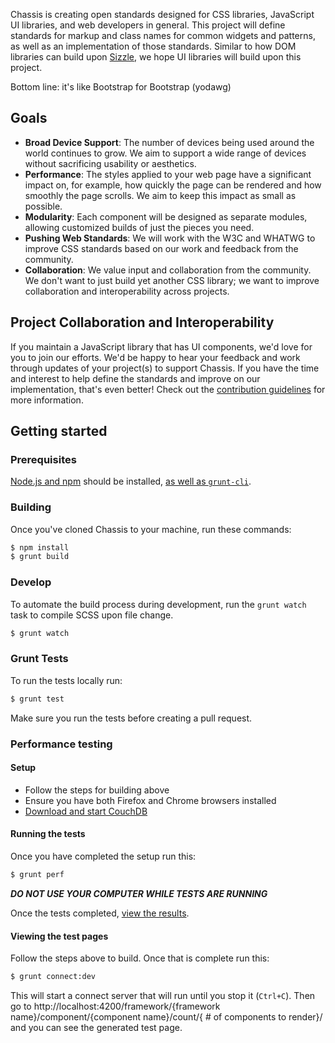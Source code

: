 Chassis is creating open standards designed for CSS libraries, JavaScript UI libraries, and web developers in general. This project will define standards for markup and class names for common widgets and patterns, as well as an implementation of those standards. Similar to how DOM libraries can build upon [Sizzle](https://github.com/jquery/sizzle), we hope UI libraries will build upon this project.

Bottom line: it's like Bootstrap for Bootstrap (yodawg)

## Goals

* **Broad Device Support**: The number of devices being used around the world continues to grow. We aim to support a wide range of devices without sacrificing usability or aesthetics.
* **Performance**: The styles applied to your web page have a significant impact on, for example, how quickly the page can be rendered and how smoothly the page scrolls. We aim to keep this impact as small as possible.
* **Modularity**: Each component will be designed as separate modules, allowing customized builds of just the pieces you need.
* **Pushing Web Standards**: We will work with the W3C and WHATWG to improve CSS standards based on our work and feedback from the community.
* **Collaboration**: We value input and collaboration from the community. We don't want to just build yet another CSS library; we want to improve collaboration and interoperability across projects.

## Project Collaboration and Interoperability

If you maintain a JavaScript library that has UI components, we'd love for you to join our efforts. We'd be happy to hear your feedback and work through updates of your project(s) to support Chassis. If you have the time and interest to help define the standards and improve on our implementation, that's even better! Check out the [contribution guidelines](https://github.com/jquery/css-chassis/blob/master/CONTRIBUTING.md) for more information.


## Getting started

### Prerequisites

[Node.js and npm](http://nodejs.org/download/) should be installed, [as well as `grunt-cli`](http://gruntjs.com/getting-started).

### Building

Once you've cloned Chassis to your machine, run these commands:
```bash
$ npm install
$ grunt build
```

### Develop

To automate the build process during development, run the `grunt watch` task to compile SCSS upon file change.

```bash
$ grunt watch
```

### Grunt Tests

To run the tests locally run:

```bash
$ grunt test
```
Make sure you run the tests before creating a pull request.

### Performance testing

#### Setup

* Follow the steps for building above
* Ensure you have both Firefox and Chrome browsers installed
* [Download and start CouchDB](http://couchdb.apache.org/#download)

#### Running the tests

Once you have completed the setup run this:
```bash
$ grunt perf
```

*__DO NOT USE YOUR COMPUTER WHILE TESTS ARE RUNNING__*

Once the tests completed, [view the results](http://localhost:5984/css-performance/_design/site/index.html#/page-select).

#### Viewing the test pages

Follow the steps above to build. Once that is complete run this:
```bash
$ grunt connect:dev
```
This will start a connect server that will run until you stop it (`Ctrl+C`). Then go to http://localhost:4200/framework/{framework name}/component/{component name}/count/{ # of components to render}/ and you can see the generated test page.

